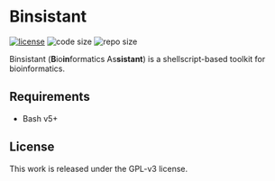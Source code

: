 # Binsistant

[![license](https://img.shields.io/github/license/ivaquero/binsistant)](https://github.com/ivaquero/binsistant/blob/master/LICENSE)
![code size](https://img.shields.io/github/languages/code-size/ivaquero/binsistant.svg)
![repo size](https://img.shields.io/github/repo-size/ivaquero/binsistant.svg)

Binsistant (**B**io**in**formatics As**sistant**) is a shellscript-based toolkit for bioinformatics.

## Requirements

- Bash v5+

## License

This work is released under the GPL-v3 license.
